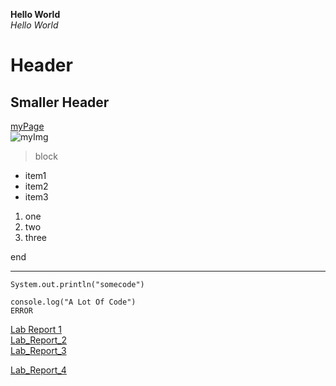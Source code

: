 **Hello World**  
*Hello World*   
# Header
## Smaller Header
[myPage](https://chisengwong.github.io/cse15l-lab-reports/)  
![myImg](https://static.wikia.nocookie.net/spsot/images/3/37/Princess_kenny_facebook_profile.png)  
> block  
* item1
* item2
* item3

1. one
2. two
3. three  

end

---

`System.out.println("somecode")`
```
console.log("A Lot Of Code")
ERROR
```

[Lab Report 1](https://chisengwong.github.io/cse15l-lab-reports/lab-report-1-week-2.html)
<br>
[Lab_Report_2](https://chisengwong.github.io/cse15l-lab-reports/lab-report-2-week-4.html)
<br>
[Lab_Report_3](https://chisengwong.github.io/cse15l-lab-reports/lab-report-3-week-6.html)

[Lab_Report_4](https://chisengwong.github.io/cse15l-lab-reports/lab-report-4-week-8.html)
